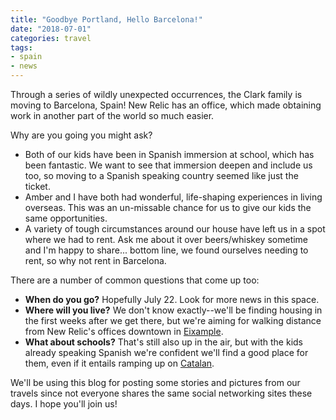 ```yaml
---
title: "Goodbye Portland, Hello Barcelona!"
date: "2018-07-01"
categories: travel
tags:
- spain
- news
---
```


Through a series of wildly unexpected occurrences, the Clark family is moving to
Barcelona, Spain! New Relic has an office, which made obtaining work in another
part of the world so much easier.

Why are you going you might ask?

- Both of our kids have been in Spanish immersion at school, which has been
  fantastic. We want to see that immersion deepen and include us too, so moving
  to a Spanish speaking country seemed like just the ticket.
- Amber and I have both had wonderful, life-shaping experiences in living
  overseas. This was an un-missable chance for us to give our kids the same
  opportunities.
- A variety of tough circumstances around our house have left us in a spot where
  we had to rent. Ask me about it over beers/whiskey sometime and I'm happy to
  share... bottom line, we found ourselves needing to rent, so why not rent in
  Barcelona.

There are a number of common questions that come up too:

- **When do you go?** Hopefully July 22. Look for more news in this space.
- **Where will you live?** We don't know exactly--we'll be finding housing in
  the first weeks after we get there, but we're aiming for walking distance from
  New Relic's offices downtown in
  [Eixample](https://en.wikipedia.org/wiki/Eixample).
- **What about schools?** That's still also up in the air, but with the kids
  already speaking Spanish we're confident we'll find a good place for them,
  even if it entails ramping up on
  [Catalan](https://en.wikipedia.org/wiki/Catalan_language).

We'll be using this blog for posting some stories and pictures from our travels
since not everyone shares the same social networking sites these days. I hope
you'll join us!
